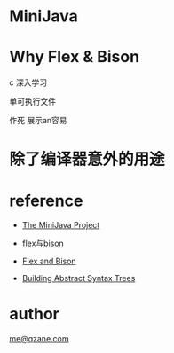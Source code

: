# MiniJava

# Why Flex & Bison

c 深入学习

单可执行文件

作死 展示an容易

# 除了编译器意外的用途


# reference

* [The MiniJava Project](http://www.cambridge.org/us/features/052182060X/)

* [flex与bison](https://book.douban.com/subject/6109479/)

* [Flex and Bison](http://aquamentus.com/flex_bison.html)

* [Building Abstract Syntax Trees ](http://web.eecs.utk.edu/~bvz/teaching/cs461Sp11/notes/parse_tree/)

# author

me@qzane.com
